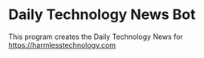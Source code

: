 # Daily Technology News Bot
This program creates the Daily Technology News for https://harmlesstechnology.com
